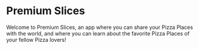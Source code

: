 # Premium Slices

Welcome to Premium Slices, an app where you can share your Pizza Places with the world, and where you can learn about the favorite Pizza Places of your fellow Pizza lovers!



